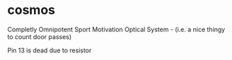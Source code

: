# cosmos
Completly Omnipotent Sport Motivation Optical System - (i.e. a nice thingy to count door passes)


Pin 13 is dead due to resistor